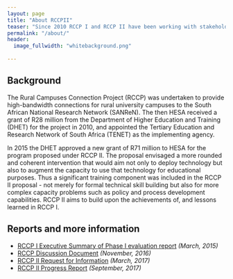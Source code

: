 ```yaml
---
layout: page
title: "About RCCPII"
teaser: "Since 2010 RCCP I and RCCP II have been working with stakeholders to bring Internet connectivity to various higher education and research sites around South Africa. The project is a collaboration between DHET, USAF, TENET, and others."
permalink: "/about/"
header:
  image_fullwidth: "whitebackground.png"
   
---
```


## Background

The Rural Campuses Connection Project (RCCP) was undertaken to provide 
high-bandwidth connections for rural university campuses to the South 
African National Research Network (SANReN). The then HESA received a 
grant of R28 million from the Department of Higher Education and Training 
(DHET) for the project in 2010, and appointed the Tertiary Education and 
Research Network of South Africa (TENET) as the implementing agency.

In  2015  the  DHET  approved  a  new  grant  of  R71  million 
to  HESA  for  the  program proposed under RCCP II.  The proposal envisaged a more rounded and coherent 
intervention that would aim not only to deploy technology but also to augment the 
capacity to use that technology for educational purposes. Thus a significant training 
component was included in the RCCP II proposal - not merely for formal technical skill 
building  but  also  for  more  complex capacity  problems  such  as  policy  and  process 
development  capabilities. RCCP II aims to build upon the achievements of, and lessons learned in RCCP I.

## Reports and more information

- [RCCP I Executive Summary of Phase I evaluation report](http://www.usaf.ac.za/rural-campuses-connection-project-rccp/) *(March, 2015)*
- [RCCP Discussion Document](http://www.usaf.ac.za/wp-content/uploads/2016/11/Discussion-document-The-Rural-Campuses-Connection-Project.pdf) *(November, 2016)*
- [RCCP II Request for Information](https://www.tenet.ac.za/doc/rccp-ii-phase-four-sites-20170315-v1) *(March, 2017)*
- [RCCP II Progress Report](http://www.usaf.ac.za/wp-content/uploads/2016/09/RCCP-II-Progress-report.pdf) *(September, 2017)*

